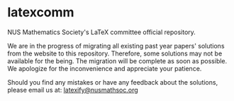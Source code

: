 # latexcomm
NUS Mathematics Society's LaTeX committee official repository.

We are in the progress of migrating all existing past year papers' solutions from the website to this repository. Therefore, some solutions may not be available for the being. The migration will be complete as soon as possible. We apologize for the inconvenience and appreciate your patience. 

Should you find any mistakes or have any feedback about the solutions, please email us at: latexify@nusmathsoc.org

